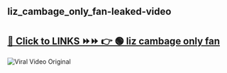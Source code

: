 
 ## liz_cambage_only_fan-leaked-video 

# <h2><a href="https://clipsfans.com/liz_cambage_only_fan&ref=git">🔗 Click to LINKS ⏩⏩ 👉 🟢 liz cambage only fan </a></h2>

<a href="https://clipsfans.com/liz_cambage_only_fan&ref=git" rel="nofollow" data-target="animated-image.originalLink"><img src="https://i.ibb.co.com/xMMVF88/686577567.gif" alt="Viral Video Original" style="max-width: 100%; display: inline-block;" data-target="animated-image.originalImage"></a>
